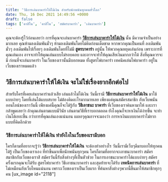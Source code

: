 ```yaml
---
title: 'วิธีการเล่นบาคาร่าให้ได้เงิน สำหรับนักพนันทุกคนทั่วโลก'
date: Thu, 16 Dec 2021 14:49:56 +0000
draft: false
tags: ['คาสิโน', 'คาสิโน', 'สมัครบาคาร่า', 'เล่นบาคาร่า']
---
```


คุณจะต้องรู้ไว้ก่อนเลยว่า การที่คุณจะเล่นบาคาร่า [**วิธีการเล่นบาคาร่าให้ได้เงิน**](/archives/) นั้น มีความจำเป็นอย่างมากเลย คุณห้ามลงเดิมพันมั่วๆ ห้ามลงเดิมพันโดยไม่คิดก่อนเด็ดขาด หากพวกคุณเป็นคนที่ ลงเดิมพันมั่วๆ ลงเดิมพันไปเรื่อยๆ ลงเดิมพันโดยที่ไม่มี **สูตรบาคาร่า** อยู่นั้น ให้พวกคุณหยุดเล่นก่อน เพราะการที่คุณเล่นเอง อาจจะทำให้คุณเล่นแบบไม่รอบคอบ และอาจจะทำให้คุณเสียเงินมากกว่าได้ สิ่งที่คุณควรจะมี ก่อนที่จะเล่นบาคาร่า ในเว็บของเรานั้นมีบอกหมด ทั้งสูตรไพ่บาคาร่า เทคนิคเล่นไพ่บาคาร่า อยู่ในเว็บของเราหมดแล้ว

**วิธีการเล่นบาคาร่าให้ได้เงิน จะไม่ใช่เรื่องยากอีกต่อไป**
----------------------------------------------------------

สำหรับใครที่เคยเล่นบาคาร่าแล้วเสีย เล่นแล้วไม่ได้เงิน วันนี้เรามี **วิธีการเล่นบาคาร่าให้ได้เงิน** มาใช้แบบง่ายๆ โดยที่เล่นได้แบบสบาย ไม่ต้องคิดอะไรมากมายเลย เพียงแค่คุณสมัครสมาชิก กับเว็บพนันออนไลน์ของเราวันนี้ เพียงแค่นี้คุณก็จะได้รู้กับ **วิธีเอาชนะ บาคาร่า** ที่เว็บของเราค้นหามาให้ และเรากล้าพูดเลยว่า ถ้าคุณเล่นตามแบบมีวินัย เล่นตามวิธีที่เราบอกตลอด ยังไงคุณก็จะหาเงินได้ง่ายขึ้น จะทำเงินได้เยอะขึ้น กว่าการที่คุณเล่นเองแน่นอน เผลอๆคุณอาจจะมองว่า การหาเงินแบบบาคาร่าไม่ยากแบบที่คิดอีกด้วย

### **วิธีการเล่นบาคาร่าให้ได้เงิน ทำยังไงในเว็บของเรามีบอก**

ใครก็ตามที่อยากจะรู้ว่า **วิธีการเล่นบาคาร่าให้ได้เงิน** จะต้องทำอย่างไร วันนี้เรามีเว็บๆดีมาบอกให้ทุกคนได้รู้ เป็นเว็บของเราเอง ที่ทำขึ้นมาเพื่อนักพนันทุกๆคน ใครก็ตามที่อยากจะเอาชนะบาคาร่า สมัครสมาชิกกับเว็บของเราสิ สมัครวันนี้รับสิ่งต่างๆที่เป็นตัวช่วย ในการเอาชนะบาคาร่าได้แบบง่ายๆ สมัครครั้งแรกคุณจะได้รับ สูตรไพ่บาคาร่า วิธีเอาชนะบาคาร่า และสุดท้ายจะได้รับ **เทคนิคการเล่นบาคาร่า** ที่ไม่เหมือนกับเว็บไหนแน่นอน เพราะเว็บของเราเป็นเว็บแรก ที่ค้นหาสิ่งต่างๆพวกนี้ขึ้นมาให้สมาชิกทุกๆคน \[ux\_image id="2118"\]